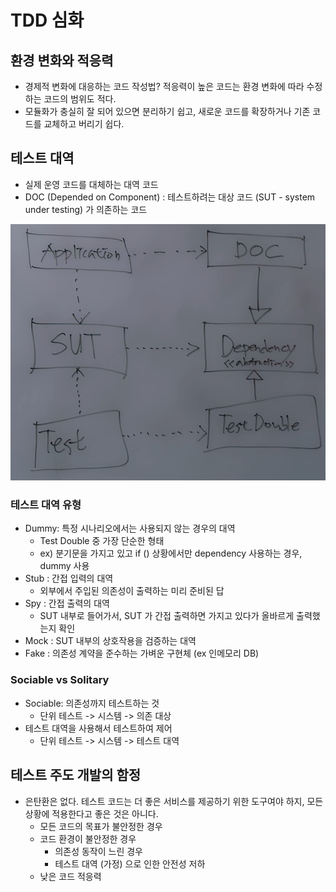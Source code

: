 # TDD 심화

## 환경 변화와 적응력
- 경제적 변화에 대응하는 코드 작성법? 적응력이 높은 코드는 환경 변화에 따라 수정하는 코드의 범위도 적다. 
- 모듈화가 충실히 잘 되어 있으면 분리하기 쉽고, 새로운 코드를 확장하거나 기존 코드를 교체하고 버리기 쉽다. 

## 테스트 대역
- 실제 운영 코드를 대체하는 대역 코드 
- DOC (Depended on Component) : 테스트하려는 대상 코드 (SUT - system under testing) 가 의존하는 코드 

![test](./testdouble.png)

### 테스트 대역 유형
- Dummy: 특정 시나리오에서는 사용되지 않는 경우의 대역
  - Test Double 중 가장 단순한 형태
  - ex) 분기문을 가지고 있고 if () 상황에서만 dependency 사용하는 경우, dummy 사용
- Stub : 간접 입력의 대역
  - 외부에서 주입된 의존성이 출력하는 미리 준비된 답  
- Spy : 간접 출력의 대역
  - SUT 내부로 들어가서, SUT 가 간접 출력하면 가지고 있다가 올바르게 출력했는지 확인 
- Mock : SUT 내부의 상호작용을 검증하는 대역 
- Fake : 의존성 계약을 준수하는 가벼운 구현체 (ex 인메모리 DB)

### Sociable vs Solitary
- Sociable: 의존성까지 테스트하는 것
  - 단위 테스트 -> 시스템 -> 의존 대상
- 테스트 대역을 사용해서 테스트하여 제어
  - 단위 테스트 -> 시스템 -> 테스트 대역

## 테스트 주도 개발의 함정 
- 은탄환은 없다. 테스트 코드는 더 좋은 서비스를 제공하기 위한 도구여야 하지, 모든 상황에 적용한다고 좋은 것은 아니다. 
  - 모든 코드의 목표가 불안정한 경우 
  - 코드 환경이 불안정한 경우  
    - 의존성 동작이 느린 경우 
    - 테스트 대역 (가정) 으로 인한 안전성 저하 
  - 낮은 코드 적응력 